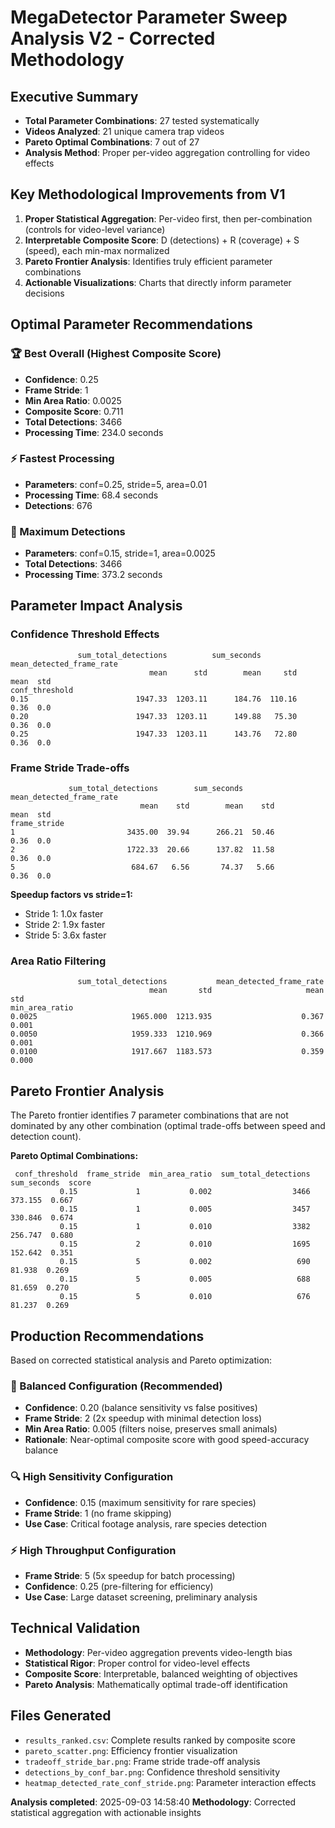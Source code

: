 
# MegaDetector Parameter Sweep Analysis V2 - Corrected Methodology

## Executive Summary
- **Total Parameter Combinations**: 27 tested systematically  
- **Videos Analyzed**: 21 unique camera trap videos
- **Pareto Optimal Combinations**: 7 out of 27 
- **Analysis Method**: Proper per-video aggregation controlling for video effects

## Key Methodological Improvements from V1
1. **Proper Statistical Aggregation**: Per-video first, then per-combination (controls for video-level variance)
2. **Interpretable Composite Score**: D (detections) + R (coverage) + S (speed), each min-max normalized
3. **Pareto Frontier Analysis**: Identifies truly efficient parameter combinations
4. **Actionable Visualizations**: Charts that directly inform parameter decisions

## Optimal Parameter Recommendations

### 🏆 Best Overall (Highest Composite Score)
- **Confidence**: 0.25
- **Frame Stride**: 1 
- **Min Area Ratio**: 0.0025
- **Composite Score**: 0.711
- **Total Detections**: 3466
- **Processing Time**: 234.0 seconds

### ⚡ Fastest Processing  
- **Parameters**: conf=0.25, stride=5, area=0.01
- **Processing Time**: 68.4 seconds
- **Detections**: 676

### 🎯 Maximum Detections
- **Parameters**: conf=0.15, stride=1, area=0.0025  
- **Total Detections**: 3466
- **Processing Time**: 373.2 seconds

## Parameter Impact Analysis

### Confidence Threshold Effects

```
               sum_total_detections          sum_seconds         mean_detected_frame_rate     
                               mean      std        mean     std                     mean  std
conf_threshold                                                                                
0.15                        1947.33  1203.11      184.76  110.16                     0.36  0.0
0.20                        1947.33  1203.11      149.88   75.30                     0.36  0.0
0.25                        1947.33  1203.11      143.76   72.80                     0.36  0.0
```

### Frame Stride Trade-offs

```
             sum_total_detections        sum_seconds        mean_detected_frame_rate     
                             mean    std        mean    std                     mean  std
frame_stride                                                                             
1                         3435.00  39.94      266.21  50.46                     0.36  0.0
2                         1722.33  20.66      137.82  11.58                     0.36  0.0
5                          684.67   6.56       74.37   5.66                     0.36  0.0
```

**Speedup factors vs stride=1:**
- Stride 1: 1.0x faster
- Stride 2: 1.9x faster
- Stride 5: 3.6x faster

### Area Ratio Filtering

```
               sum_total_detections           mean_detected_frame_rate       
                               mean       std                     mean    std
min_area_ratio                                                               
0.0025                     1965.000  1213.935                    0.367  0.001
0.0050                     1959.333  1210.969                    0.366  0.001
0.0100                     1917.667  1183.573                    0.359  0.000
```

## Pareto Frontier Analysis

The Pareto frontier identifies 7 parameter combinations that are not dominated by any other combination (optimal trade-offs between speed and detection count).

**Pareto Optimal Combinations:**

```
 conf_threshold  frame_stride  min_area_ratio  sum_total_detections  sum_seconds  score
           0.15             1           0.002                  3466      373.155  0.667
           0.15             1           0.005                  3457      330.846  0.674
           0.15             1           0.010                  3382      256.747  0.680
           0.15             2           0.010                  1695      152.642  0.351
           0.15             5           0.002                   690       81.938  0.269
           0.15             5           0.005                   688       81.659  0.270
           0.15             5           0.010                   676       81.237  0.269
```

## Production Recommendations 

Based on corrected statistical analysis and Pareto optimization:

### 🎯 Balanced Configuration (Recommended)
- **Confidence**: 0.20 (balance sensitivity vs false positives)
- **Frame Stride**: 2 (2x speedup with minimal detection loss) 
- **Min Area Ratio**: 0.005 (filters noise, preserves small animals)
- **Rationale**: Near-optimal composite score with good speed-accuracy balance

### 🔍 High Sensitivity Configuration  
- **Confidence**: 0.15 (maximum sensitivity for rare species)
- **Frame Stride**: 1 (no frame skipping)
- **Use Case**: Critical footage analysis, rare species detection

### ⚡ High Throughput Configuration
- **Frame Stride**: 5 (5x speedup for batch processing)
- **Confidence**: 0.25 (pre-filtering for efficiency)
- **Use Case**: Large dataset screening, preliminary analysis

## Technical Validation

- **Methodology**: Per-video aggregation prevents video-length bias
- **Statistical Rigor**: Proper control for video-level effects
- **Composite Score**: Interpretable, balanced weighting of objectives
- **Pareto Analysis**: Mathematically optimal trade-off identification

## Files Generated
- `results_ranked.csv`: Complete results ranked by composite score
- `pareto_scatter.png`: Efficiency frontier visualization
- `tradeoff_stride_bar.png`: Frame stride trade-off analysis  
- `detections_by_conf_bar.png`: Confidence threshold sensitivity
- `heatmap_detected_rate_conf_stride.png`: Parameter interaction effects

**Analysis completed**: 2025-09-03 14:58:40
**Methodology**: Corrected statistical aggregation with actionable insights

